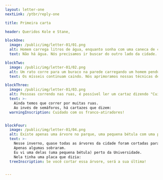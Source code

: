 ```yaml
---
layout: letter-one
nextLink: /ptbr/reply-one

title: Primeira carta

header: Queridos Kole e Stane,

blockOne:
  image: /public/img/letter-01/01.png
  alt: Homem carrega litros de água, enquanto sonha com uma caneca de cerveja.
  text: Não há água. Nós precisamos ir buscar do outro lado da cidade.

blockTwo:
  image: /public/img/letter-01/02.png
  alt: Um rato corre para um buraco na parede carregando um homem pendurado à sua cauda.
  text: Os mísseis continuam caindo. Nós aprimoramos nossas técnicas de resgate.

blockThree:
  image: /public/img/letter-01/03.png
  alt: Pessoas correndo nas ruas, é possível ler um cartaz dizendo "Cuidado com os franco-atiradores"
  text: >-
    Ainda temos que correr por muitas ruas.
    Ao invés de semáforos, há cartazes que dizem:
  warningInscription: Cuidado com os franco-atiradores!


blockFour:
  image: /public/img/letter-01/04.png
  alt: Existe apenas uma árvore no parque, uma pequena bétula com uma placa que diz "Se você cortar essa árvore, será sua última"
  text: >-
    Nesse inverno, quase todas as árvores da cidade foram cortadas para os aquecedores.
    Apenas algumas sobraram.
    Eu vi uma delas (uma pequena bétula) perto da Universidade.
    Nela tinha uma placa que dizia:
  treeInscription: Se você cortar essa árvore, será a sua última!


---
```

